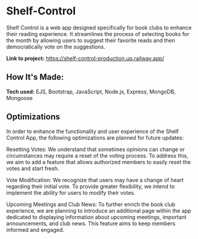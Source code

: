 # Shelf-Control
Shelf Control is a web app designed specifically for book clubs to enhance their reading experience. It streamlines the process of selecting books for the month by allowing users to suggest their favorite reads and then democratically vote on the suggestions.

**Link to project:** https://shelf-control-production.up.railway.app/


## How It's Made:

**Tech used:** EJS, Bootstrap, JavaScript, Node.js, Express, MongoDB, Mongoose


## Optimizations
In order to enhance the functionality and user experience of the Shelf Control App, the following optimizations are planned for future updates:

Resetting Votes: We understand that sometimes opinions can change or circumstances may require a reset of the voting process. To address this, we aim to add a feature that allows authorized members to easily reset the votes and start fresh.

Vote Modification: We recognize that users may have a change of heart regarding their initial vote. To provide greater flexibility, we intend to implement the ability for users to modify their votes.

Upcoming Meetings and Club News: To further enrich the book club experience, we are planning to introduce an additional page within the app dedicated to displaying information about upcoming meetings, important announcements, and club news. This feature aims to keep members informed and engaged.
